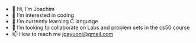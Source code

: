 - 👋 Hi, I’m Joachim
- 👀 I’m interested in coding
- 🌱 I’m currently learning C language
- 💞️ I’m looking to collaborate on Labs and problem sets in the cs50 course
- 📫 How to reach me jgayuoni@gmail.com

<!---
jgayuoni/jgayuoni is a ✨ special ✨ repository because its `README.md` (this file) appears on your GitHub profile.
You can click the Preview link to take a look at your changes.
--->
